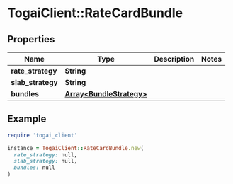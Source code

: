 # TogaiClient::RateCardBundle

## Properties

| Name | Type | Description | Notes |
| ---- | ---- | ----------- | ----- |
| **rate_strategy** | **String** |  |  |
| **slab_strategy** | **String** |  |  |
| **bundles** | [**Array&lt;BundleStrategy&gt;**](BundleStrategy.md) |  |  |

## Example

```ruby
require 'togai_client'

instance = TogaiClient::RateCardBundle.new(
  rate_strategy: null,
  slab_strategy: null,
  bundles: null
)
```

